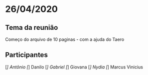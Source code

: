 # 26/04/2020

## Tema da reunião

Começo do arquivo de 10 paginas - com a ajuda do Taero

## Participantes

[*] Antônio 
[*] Danilo
[*] Gabriel
[*] Giovana 
[*] Nydia
[*] Marcus Vinicius 